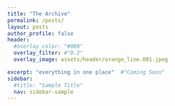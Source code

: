 ```yaml
---
title: "The Archive"
permalink: /posts/
layout: posts
author_profile: false
header:
  #overlay_color: "#000"
  overlay_filter: #"0.2"
  overlay_image: assets/header/orange_line.001.jpeg

excerpt: "everything in one place"  #"Coming Soon"
sidebar:
  #title: "Sample Title"
  nav: sidebar-sample
---
```

